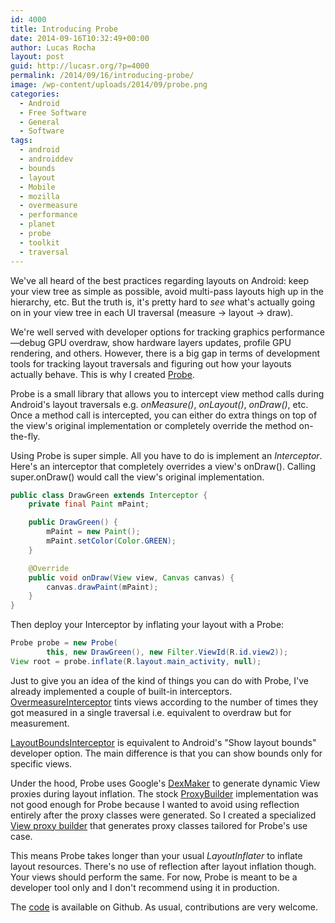```yaml
---
id: 4000
title: Introducing Probe
date: 2014-09-16T10:32:49+00:00
author: Lucas Rocha
layout: post
guid: http://lucasr.org/?p=4000
permalink: /2014/09/16/introducing-probe/
image: /wp-content/uploads/2014/09/probe.png
categories:
  - Android
  - Free Software
  - General
  - Software
tags:
  - android
  - androiddev
  - bounds
  - layout
  - Mobile
  - mozilla
  - overmeasure
  - performance
  - planet
  - probe
  - toolkit
  - traversal
---
```

We've all heard of the best practices regarding layouts on Android: keep your
view tree as simple as possible, avoid multi-pass layouts high up in the
hierarchy, etc. But the truth is, it's pretty hard to _see_ what's actually
going on in your view tree in each UI traversal (measure → layout → draw).

We're well served with developer options for tracking graphics
performance—debug GPU overdraw, show hardware layers updates, profile GPU
rendering, and others. However, there is a big gap in terms of development
tools for tracking layout traversals and figuring out how your layouts actually
behave. This is why I created [Probe](https://github.com/lucasr/probe/).

Probe is a small library that allows you to intercept view method calls during
Android's layout traversals e.g. _onMeasure()_, _onLayout()_, _onDraw()_, etc.
Once a method call is intercepted, you can either do extra things on top of the
view's original implementation or completely override the method on-the-fly.

Using Probe is super simple. All you have to do is implement an _Interceptor_.
Here's an interceptor that completely overrides a view's onDraw(). Calling
super.onDraw() would call the view's original implementation.

```java
public class DrawGreen extends Interceptor {
    private final Paint mPaint;

    public DrawGreen() {
        mPaint = new Paint();
        mPaint.setColor(Color.GREEN);
    }

    @Override
    public void onDraw(View view, Canvas canvas) {
        canvas.drawPaint(mPaint);
    }
}
```

Then deploy your Interceptor by inflating your layout with a Probe:

```java
Probe probe = new Probe(
        this, new DrawGreen(), new Filter.ViewId(R.id.view2));
View root = probe.inflate(R.layout.main_activity, null);
```

Just to give you an idea of the kind of things you can do with Probe, I've
already implemented a couple of built-in interceptors.
[OvermeasureInterceptor](https://github.com/lucasr/probe/blob/master/library/src/main/java/org/lucasr/probe/interceptors/OvermeasureInterceptor.java)
tints views according to the number of times they got measured in a single
traversal i.e. equivalent to overdraw but for measurement.

[LayoutBoundsInterceptor](https://github.com/lucasr/probe/blob/master/library/src/main/java/org/lucasr/probe/interceptors/LayoutBoundsInterceptor.java)
is equivalent to Android's "Show layout bounds" developer option. The main
difference is that you can show bounds only for specific views.

Under the hood, Probe uses Google's
[DexMaker](https://code.google.com/p/dexmaker/) to generate dynamic View
proxies during layout inflation. The stock
[ProxyBuilder](http://dexmaker.googlecode.com/git/javadoc/com/google/dexmaker/stock/ProxyBuilder.html)
implementation was not good enough for Probe because I wanted to avoid using
reflection entirely after the proxy classes were generated. So I created a
specialized [View proxy
builder](https://github.com/lucasr/probe/blob/master/library/src/main/java/org/lucasr/probe/ViewProxyBuilder.java)
that generates proxy classes tailored for Probe's use case.

This means Probe takes longer than your usual _LayoutInflater_ to inflate
layout resources. There's no use of reflection after layout inflation though.
Your views should perform the same. For now, Probe is meant to be a developer
tool only and I don't recommend using it in production.

The [code](https://github.com/lucasr/probe/) is available on Github. As usual,
contributions are very welcome.

